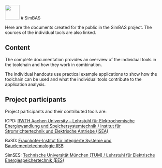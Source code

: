 <img src="[https://github.com/favicon.ico](https://github.com/SimBAS-Project/SimBAS/blob/main/SimBAS.png)" width="48">
# SimBAS 

Here are the documents created for the public in the SimBAS project. The sources of the individual tools are also linked.

## Content

The complete documentation provides an overview of the individual tools in the toolchain and how they work in combination. 

The individual handouts use practical example applications to show how the toolchain can be used and what the individual tools contribute to the application analysis.

## Project participants

Project participants and their contributed tools are:

ICPD: [RWTH Aachen University – Lehrstuhl für Elektrochemische Energiewandlung und Speichersystemtechnik / Institut für Stromrichtertechnik und Elektrische Antriebe (ISEA)](https://git.rwth-aachen.de/isea/isea-cell-and-pack-database)

BaSD: [Fraunhofer-Institut für integrierte Systeme und Bauelementetechnologie IISB](https://github.com/foxBMS/BaSD)

SimSES: [Technische Universität München (TUM) / Lehrstuhl für Elektrische Energiespeichertechnik (EES)](https://gitlab.lrz.de/open-ees-ses/simses)

